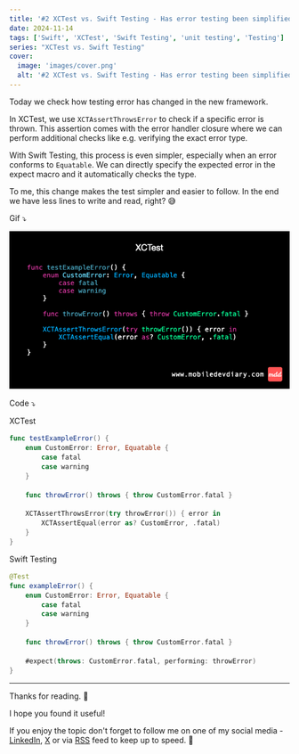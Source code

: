 ```yaml
---
title: '#2 XCTest vs. Swift Testing - Has error testing been simplified?'
date: 2024-11-14
tags: ['Swift', 'XCTest', 'Swift Testing', 'unit testing', 'Testing']
series: "XCTest vs. Swift Testing"
cover: 
  image: 'images/cover.png'
  alt: '#2 XCTest vs. Swift Testing - Has error testing been simplified?'
---
```


Today we check how testing error has changed in the new framework.

In XCTest, we use `XCTAssertThrowsError` to check if a specific error is thrown. This assertion comes with the error handler closure where we can perform additional checks like e.g. verifying the exact error type. 

With Swift Testing, this process is even simpler, especially when an error conforms to `Equatable`. We can directly specify the expected error in the expect macro and it automatically checks the type.

To me, this change makes the test simpler and easier to follow. In the end we have less lines to write and read, right? 😅

Gif ⤵️

![Example](images/example.gif)

Code ⤵️

XCTest
```swift
func testExampleError() {
    enum CustomError: Error, Equatable {
        case fatal
        case warning
    }

    func throwError() throws { throw CustomError.fatal }

    XCTAssertThrowsError(try throwError()) { error in
        XCTAssertEqual(error as? CustomError, .fatal)
    }
}
```

Swift Testing
```swift
@Test
func exampleError() {
    enum CustomError: Error, Equatable {
        case fatal
        case warning
    }

    func throwError() throws { throw CustomError.fatal }

    #expect(throws: CustomError.fatal, performing: throwError)
}
```

---

Thanks for reading. 📖

I hope you found it useful!

If you enjoy the topic don't forget to follow me on one of my social media - [LinkedIn](https://www.linkedin.com/in/maciej-gomolka/), [X](https://twitter.com/gomolka_maciej) or via [RSS](https://www.mobiledevdiary.com/index.xml) feed to keep up to speed. 🚀
